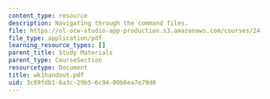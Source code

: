 ```yaml
---
content_type: resource
description: Navigating through the command files.
file: https://ol-ocw-studio-app-production.s3.amazonaws.com/courses/24-964-topics-in-phonology-fall-2004/3c69fdb16a3c29b56c9400b6ea7e79d0_wk1handout.pdf
file_type: application/pdf
learning_resource_types: []
parent_title: Study Materials
parent_type: CourseSection
resourcetype: Document
title: wk1handout.pdf
uid: 3c69fdb1-6a3c-29b5-6c94-00b6ea7e79d0
---
```

